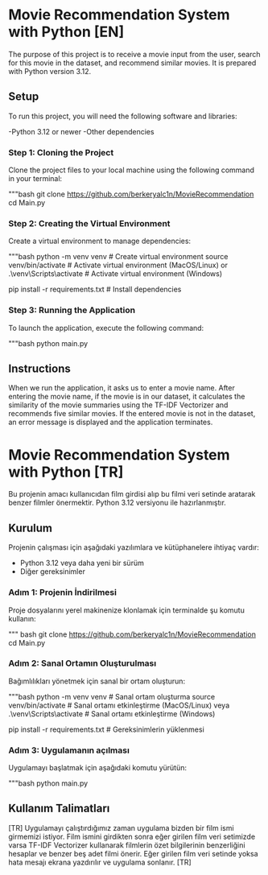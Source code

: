 # Movie Recommendation System with Python [EN]
The purpose of this project is to receive a movie input from the user, search for this movie in the dataset, and recommend similar movies. It is prepared with Python version 3.12.

## Setup
To run this project, you will need the following software and libraries:

-Python 3.12 or newer
-Other dependencies

### Step 1: Cloning the Project
Clone the project files to your local machine using the following command in your terminal:

"""bash
git clone https://github.com/berkeryalc1n/MovieRecommendation
cd Main.py

### Step 2: Creating the Virtual Environment
Create a virtual environment to manage dependencies:

"""bash
python -m venv venv  # Create virtual environment
source venv/bin/activate  # Activate virtual environment (MacOS/Linux) or
.\venv\Scripts\activate  # Activate virtual environment (Windows)

pip install -r requirements.txt  # Install dependencies

### Step 3: Running the Application
To launch the application, execute the following command:

"""bash
python main.py

## Instructions
When we run the application, it asks us to enter a movie name. After entering the movie name, if the movie is in our dataset, it calculates the similarity of the movie summaries using the TF-IDF Vectorizer and recommends five similar movies. If the entered movie is not in the dataset, an error message is displayed and the application terminates.

# Movie Recommendation System with Python [TR]
Bu projenin amacı kullanıcıdan film girdisi alıp bu filmi veri setinde aratarak benzer filmler önermektir. Python 3.12 versiyonu ile hazırlanmıştır.

## Kurulum

Projenin çalışması için aşağıdaki yazılımlara ve kütüphanelere ihtiyaç vardır:
- Python 3.12 veya daha yeni bir sürüm
- Diğer gereksinimler

### Adım 1: Projenin İndirilmesi
Proje dosyalarını yerel makinenize klonlamak için terminalde şu komutu kullanın:

""" bash
git clone https://github.com/berkeryalc1n/MovieRecommendation
cd Main.py

### Adım 2: Sanal Ortamın Oluşturulması
Bağımlılıkları yönetmek için sanal bir ortam oluşturun:

"""bash
python -m venv venv  # Sanal ortam oluşturma
source venv/bin/activate  # Sanal ortamı etkinleştirme (MacOS/Linux) veya
.\venv\Scripts\activate  # Sanal ortamı etkinleştirme (Windows)

pip install -r requirements.txt  # Gereksinimlerin yüklenmesi

### Adım 3: Uygulamanın açılması
Uygulamayı başlatmak için aşağıdaki komutu yürütün:

"""bash
python main.py

## Kullanım Talimatları
[TR] Uygulamayı çalıştırdığımız zaman uygulama bizden bir film ismi girmemizi istiyor. Film ismini girdikten sonra eğer girilen film veri setimizde varsa TF-IDF Vectorizer kullanarak filmlerin özet bilgilerinin benzerliğini hesaplar ve benzer beş adet filmi önerir. Eğer girilen film veri setinde yoksa hata mesajı ekrana yazdırılır ve uygulama sonlanır.
[TR] 


